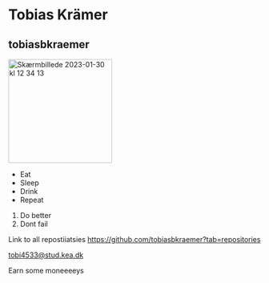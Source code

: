 # Tobias Krämer
## tobiasbkraemer

<img width="207" alt="Skærmbillede 2023-01-30 kl  12 34 13" src="https://user-images.githubusercontent.com/113188005/215466028-e969619a-1fc7-48b4-8ef0-c5cb03465319.png">

* Eat
* Sleep
* Drink
* Repeat

1. Do better
2. Dont fail

Link to all repostiiatsies
https://github.com/tobiasbkraemer?tab=repositories

tobi4533@stud.kea.dk

Earn some moneeeeys

